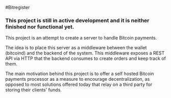 #Bitregister

### This project is still in active development and it is neither finished nor functional yet.

This project is an attempt to create a server to handle Bitcoin payments. 

The idea is to place this server as a middleware between the wallet (bitcoind) and the backend of the system. This middleware exposes a REST API via HTTP that the backend consumes to create orders and keep track of them.

The main motivation behind this project is to offer a self hosted Bitcoin payments processor as a measure to encourage decentralization, as opposed to most solutions offered today that relay on a third party for storing their clients' funds.